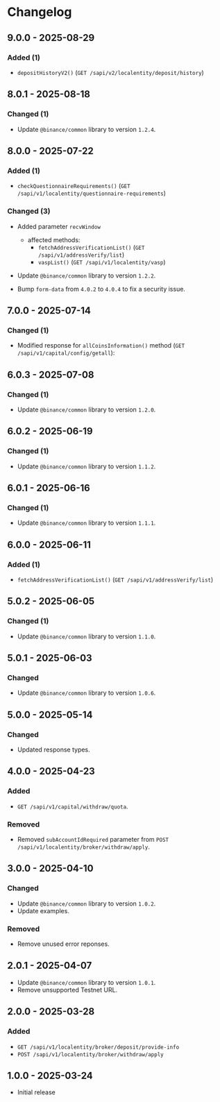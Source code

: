 # Changelog

## 9.0.0 - 2025-08-29

### Added (1)

- `depositHistoryV2()` (`GET /sapi/v2/localentity/deposit/history`)

## 8.0.1 - 2025-08-18

### Changed (1)

- Update `@binance/common` library to version `1.2.4`.

## 8.0.0 - 2025-07-22

### Added (1)

- `checkQuestionnaireRequirements()` (`GET /sapi/v1/localentity/questionnaire-requirements`)

### Changed (3)

- Added parameter `recvWindow`
  - affected methods:
    - `fetchAddressVerificationList()` (`GET /sapi/v1/addressVerify/list`)
    - `vaspList()` (`GET /sapi/v1/localentity/vasp`)

- Update `@binance/common` library to version `1.2.2`.

- Bump `form-data` from `4.0.2` to `4.0.4` to fix a security issue.

## 7.0.0 - 2025-07-14

### Changed (1)

- Modified response for `allCoinsInformation()` method (`GET /sapi/v1/capital/config/getall`):

## 6.0.3 - 2025-07-08

### Changed (1)

- Update `@binance/common` library to version `1.2.0`.

## 6.0.2 - 2025-06-19

### Changed (1)

- Update `@binance/common` library to version `1.1.2`.

## 6.0.1 - 2025-06-16

### Changed (1)

- Update `@binance/common` library to version `1.1.1`.

## 6.0.0 - 2025-06-11

### Added (1)

- `fetchAddressVerificationList()` (`GET /sapi/v1/addressVerify/list`)

## 5.0.2 - 2025-06-05

### Changed (1)

- Update `@binance/common` library to version `1.1.0`.

## 5.0.1 - 2025-06-03

### Changed

- Update `@binance/common` library to version `1.0.6`.

## 5.0.0 - 2025-05-14

### Changed

- Updated response types.

## 4.0.0 - 2025-04-23

### Added

- `GET /sapi/v1/capital/withdraw/quota`.

### Removed

- Removed `subAccountIdRequired` parameter from `POST /sapi/v1/localentity/broker/withdraw/apply`.

## 3.0.0 - 2025-04-10

### Changed

- Update `@binance/common` library to version `1.0.2`.
- Update examples.

### Removed

- Remove unused error reponses.

## 2.0.1 - 2025-04-07

- Update `@binance/common` library to version `1.0.1`.
- Remove unsupported Testnet URL.

## 2.0.0 - 2025-03-28

### Added

- `GET /sapi/v1/localentity/broker/deposit/provide-info`
- `POST /sapi/v1/localentity/broker/withdraw/apply`

## 1.0.0 - 2025-03-24

- Initial release
